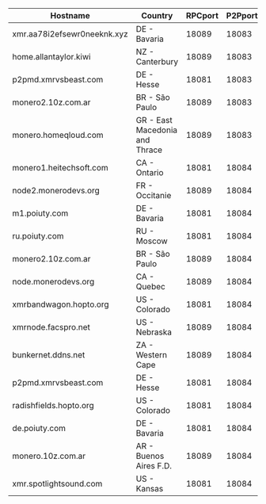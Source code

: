 Hostname | Country | RPCport | P2Pport
--- | --- | --- | ---
xmr.aa78i2efsewr0neeknk.xyz | DE - Bavaria | 18089 | 18083
home.allantaylor.kiwi | NZ - Canterbury | 18089 | 18083
p2pmd.xmrvsbeast.com | DE - Hesse | 18081 | 18083
monero2.10z.com.ar | BR - São Paulo | 18089 | 18083
monero.homeqloud.com | GR - East Macedonia and Thrace | 18089 | 18083
monero1.heitechsoft.com | CA - Ontario | 18081 | 18084
node2.monerodevs.org | FR - Occitanie | 18089 | 18084
m1.poiuty.com | DE - Bavaria | 18081 | 18084
ru.poiuty.com | RU - Moscow | 18081 | 18084
monero2.10z.com.ar | BR - São Paulo | 18089 | 18084
node.monerodevs.org | CA - Quebec | 18089 | 18084
xmrbandwagon.hopto.org | US - Colorado | 18081 | 18084
xmrnode.facspro.net | US - Nebraska | 18089 | 18084
bunkernet.ddns.net | ZA - Western Cape | 18089 | 18084
p2pmd.xmrvsbeast.com | DE - Hesse | 18081 | 18084
radishfields.hopto.org | US - Colorado | 18081 | 18084
de.poiuty.com | DE - Bavaria | 18081 | 18084
monero.10z.com.ar | AR - Buenos Aires F.D. | 18089 | 18084
xmr.spotlightsound.com | US - Kansas | 18081 | 18084
